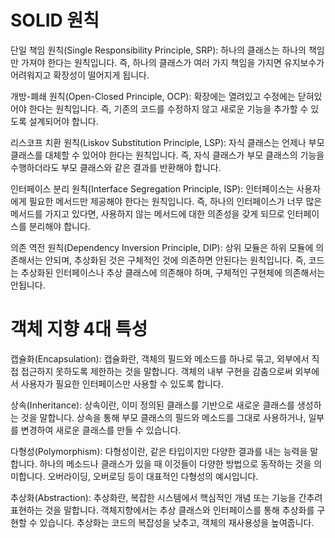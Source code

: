 # SOLID 원칙

단일 책임 원칙(Single Responsibility Principle, SRP):
하나의 클래스는 하나의 책임만 가져야 한다는 원칙입니다. 즉, 하나의 클래스가 여러 가지 책임을 가지면 유지보수가 어려워지고 확장성이 떨어지게 됩니다.

개방-폐쇄 원칙(Open-Closed Principle, OCP):
확장에는 열려있고 수정에는 닫혀있어야 한다는 원칙입니다. 즉, 기존의 코드를 수정하지 않고 새로운 기능을 추가할 수 있도록 설계되어야 합니다.

리스코프 치환 원칙(Liskov Substitution Principle, LSP):
자식 클래스는 언제나 부모 클래스를 대체할 수 있어야 한다는 원칙입니다. 즉, 자식 클래스가 부모 클래스의 기능을 수행하더라도 부모 클래스와 같은 결과를 반환해야 합니다.

인터페이스 분리 원칙(Interface Segregation Principle, ISP):
인터페이스는 사용자에게 필요한 메서드만 제공해야 한다는 원칙입니다. 즉, 하나의 인터페이스가 너무 많은 메서드를 가지고 있다면, 사용하지 않는 메서드에 대한 의존성을 갖게 되므로 인터페이스를 분리해야 합니다.

의존 역전 원칙(Dependency Inversion Principle, DIP):
상위 모듈은 하위 모듈에 의존해서는 안되며, 추상화된 것은 구체적인 것에 의존하면 안된다는 원칙입니다. 즉, 코드는 추상화된 인터페이스나 추상 클래스에 의존해야 하며, 구체적인 구현체에 의존해서는 안됩니다.



# 객체 지향 4대 특성
캡슐화(Encapsulation):
캡슐화란, 객체의 필드와 메소드를 하나로 묶고, 외부에서 직접 접근하지 못하도록 제한하는 것을 말합니다. 객체의 내부 구현을 감춤으로써 외부에서 사용자가 필요한 인터페이스만 사용할 수 있도록 합니다.

상속(Inheritance):
상속이란, 이미 정의된 클래스를 기반으로 새로운 클래스를 생성하는 것을 말합니다. 상속을 통해 부모 클래스의 필드와 메소드를 그대로 사용하거나, 일부를 변경하여 새로운 클래스를 만들 수 있습니다.

다형성(Polymorphism):
다형성이란, 같은 타입이지만 다양한 결과를 내는 능력을 말합니다. 하나의 메소드나 클래스가 있을 때 이것들이 다양한 방법으로 동작하는 것을 의미합니다. 오버라이딩, 오버로딩 등이 대표적인 다형성의 예시입니다.

추상화(Abstraction):
추상화란, 복잡한 시스템에서 핵심적인 개념 또는 기능을 간추려 표현하는 것을 말합니다. 객체지향에서는 추상 클래스와 인터페이스를 통해 추상화를 구현할 수 있습니다. 추상화는 코드의 복잡성을 낮추고, 객체의 재사용성을 높여줍니다.
